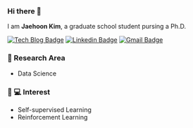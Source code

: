 ### Hi there 👋

I am **Jaehoon Kim**, a graduate school student pursing a Ph.D.

[![Tech Blog Badge](http://img.shields.io/badge/-Tech%20blog-black?style=flat-square&logo=github&link=https://www.notion.so/Jhoon-Tech-Blog-f7b8f71e6ddf45289f365e272cb68824)]()
[![Linkedin Badge](https://img.shields.io/badge/-LinkedIn-blue?style=flat-square&logo=Linkedin&logoColor=white&link=https://www.linkedin.com/in/seong-yun-byeon-8183a8113/)](https://www.linkedin.com/in/jhkim562/)
[![Gmail Badge](https://img.shields.io/badge/-Gmail-d14836?style=flat-square&logo=Gmail&logoColor=white&link=mailto:jhoon0418@gmail.com)](mailto:jhoon0418@gmail.com)

### 🎉 Research Area
* Data Science

### :boy: 💻 Interest 
* Self-supervised Learning
* Reinforcement Learning


<!--
**deepneuralnetworks/deepneuralnetworks** is a ✨ _special_ ✨ repository because its `README.md` (this file) appears on your GitHub profile.

Here are some ideas to get you started:

- 🔭 I’m currently working on ...
- 🌱 I’m currently learning ...
- 👯 I’m looking to collaborate on ...
- 🤔 I’m looking for help with ...
- 💬 Ask me about ...
- 📫 How to reach me: ...
- 😄 Pronouns: ...
- ⚡ Fun fact: ...
-->
